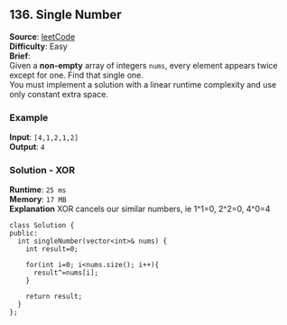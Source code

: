 ## 136. Single Number   
**Source**: [leetCode](https://leetcode.com/problems/single-number/)   
**Difficulty**: Easy   
**Brief**:    
Given a **non-empty** array of integers ``nums``, every element appears twice except for one. Find that single one.   
You must implement a solution with a linear runtime complexity and use only constant extra space.    

### Example   
**Input**: ``[4,1,2,1,2]``   
**Output**: ``4``   

### Solution - XOR   
**Runtime**: ``25 ms``   
**Memory**: ``17 MB``   
**Explanation** XOR cancels our similar numbers, ie 1^1=0, 2^2=0, 4^0=4    
```
class Solution {
public:
  int singleNumber(vector<int>& nums) {
    int result=0;
    
    for(int i=0; i<nums.size(); i++){
      result^=nums[i];
    }
    
    return result;
  }
};
``` 

